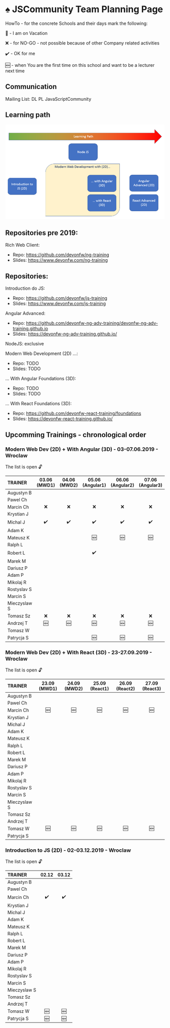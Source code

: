 # :spades: JSCommunity Team Planning Page

HowTo - for the concrete Schools and their days mark the following:

:palm_tree: - I am on Vacation

:x: - for NO-GO - not possible because of other Company related activities

:heavy_check_mark: - OK for me

:new: - when You are the first time on this school and want to be a lecturer next time

## Communication

Mailing List: DL PL JavaScriptCommunity

## Learning path

![Learning Path](/LP.PNG)

## Repositories pre 2019:

Rich Web Client:

- Repo: https://github.com/devonfw/ng-training
- Slides: https://www.devonfw.com/ng-training

## Repositories: 

Introduction do JS:

- Repo: https://github.com/devonfw/js-training
- Slides: https://www.devonfw.com/js-training

Angular Advanced:

- Repo: https://github.com/devonfw-ng-adv-training/devonfw-ng-adv-training.github.io
- Slides: https://devonfw-ng-adv-training.github.io/

NodeJS: exclusive

Modern Web Development (2D) ...:

- Repo: TODO
- Slides: TODO

... With Angular Foundations (3D):

- Repo: TODO
- Slides: TODO

... With React Foundations (3D):

- Repo: https://github.com/devonfw-react-training/foundations
- Slides: https://devonfw-react-training.github.io/


## Upcomming Trainings - chronological order

### Modern Web Dev (2D)  + With Angular (3D) -  03-07.06.2019 - Wroclaw

The list is open :unlock:

| TRAINER      |       03.06 (MWD1) |       04.06 (MWD2) |   05.06 (Angular1) |  06.06 (Angular2)  |  07.06 (Angular3)  |
| :----------- | :----------------: | :----------------: | :----------------: | :----------------: | :----------------: |
| Augustyn B   |                    |                    |                    |                    |                    |
| Pawel Ch     |                    |                    |                    |                    |                    |
| Marcin Ch    | :x:                | :x:                | :x:                | :x:                | :x:                |
| Krystian J   |                    |                    |                    |                    |                    |
| Michal J     | :heavy_check_mark: | :heavy_check_mark: | :heavy_check_mark: | :heavy_check_mark: | :heavy_check_mark: |
| Adam K       |                    |                    |                    |                    |                    |
| Mateusz K    |                    |                    | :new:              | :new:              | :new:              |
| Ralph L      |                    |                    |                    |                    |                    |
| Robert L     |                    |                    | :heavy_check_mark: |                    |                    |
| Marek M      |                    |                    |                    |                    |                    |
| Dariusz P    |                    |                    |                    |                    |                    |
| Adam P       |                    |                    |                    |                    |                    |
| Mikolaj R    |                    |                    |                    |                    |                    |
| Rostyslav S  |                    |                    |                    |                    |                    |
| Marcin S     |                    |                    |                    |                    |                    |
| Mieczyslaw S |                    |                    |                    |                    |                    |
| Tomasz Sz    | :x:                | :x:                | :x:                | :x:                | :x:                |
| Andrzej T    | :new:              | :new:              | :new:              | :new:              | :new:              |
| Tomasz W     |                    |                    |                    |                    |                    |
| Patrycja S   |                    |                    |      :new:         |       :new:        |         :new:      |



### Modern Web Dev (2D)  + With React (3D) -  23-27.09.2019 - Wroclaw

The list is open :unlock:

| TRAINER      |    23.09 (MWD1)    |   24.09 (MWD2)     |    25.09 (React1)  |   26.09 (React2)   |   27.09 (React3)   |
| :----------- | :----------------: | :----------------: | :----------------: | :----------------: | :----------------: |
| Augustyn B   |                    |                    |                    |                    |                    |
| Pawel Ch     |                    |                    |                    |                    |                    |
| Marcin Ch    | :new:              | :new:              | :new:              | :new:              | :new:              |
| Krystian J   |                    |                    |                    |                    |                    |
| Michal J     |                    |                    |                    |                    |                    |
| Adam K       |                    |                    |                    |                    |                    |
| Mateusz K    |                    |                    |                    |                    |                    |
| Ralph L      |                    |                    |                    |                    |                    |
| Robert L     |                    |                    |                    |                    |                    |
| Marek M      |                    |                    |                    |                    |                    |
| Dariusz P    |                    |                    |                    |                    |                    |
| Adam P       |                    |                    |                    |                    |                    |
| Mikolaj R    |                    |                    |                    |                    |                    |
| Rostyslav S  |                    |                    |                    |                    |                    |
| Marcin S     |                    |                    |                    |                    |                    |
| Mieczyslaw S |                    |                    |                    |                    |                    |
| Tomasz Sz    |                    |                    |                    |                    |                    |
| Andrzej T    |                    |                    |                    |                    |                    |
| Tomasz W     |        :new:       |       :new:        |         :new:      |         :new:      |       :new:        |
| Patrycja S   |                    |                    |                    |                    |                    | 


### Introduction to JS (2D) -  02-03.12.2019 - Wroclaw

The list is open :unlock:

| TRAINER      |       02.12        |       03.12        |
| :----------- | :----------------: | :----------------: |
| Augustyn B   |                    |                    |
| Pawel Ch     |                    |                    |
| Marcin Ch    | :heavy_check_mark: | :heavy_check_mark: |
| Krystian J   |                    |                    |
| Michal J     |                    |                    |
| Adam K       |                    |                    |
| Mateusz K    |                    |                    |
| Ralph L      |                    |                    |
| Robert L     |                    |                    |
| Marek M      |                    |                    |
| Dariusz P    |                    |                    |
| Adam P       |                    |                    |
| Mikolaj R    |                    |                    |
| Rostyslav S  |                    |                    |
| Marcin S     |                    |                    |
| Mieczyslaw S |                    |                    |
| Tomasz Sz    |                    |                    |
| Andrzej T    |                    |                    |
| Tomasz W     |      :new:         |      :new:         |
| Patrycja S   |      :new:         |      :new:         |
